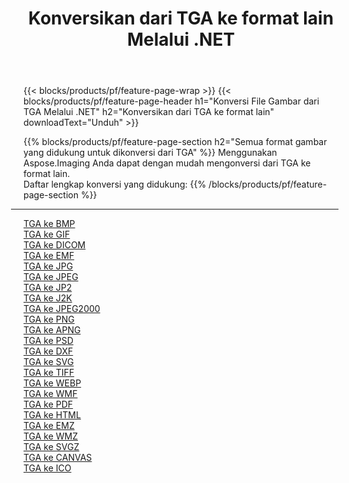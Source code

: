 ﻿---
title: Konversikan dari TGA ke format lain Melalui .NET 
weight: 3920
url: /id/net/conversion/from/tga 
lang: id
langdirlevel: 2
locales: zh-hans,ja,it,ru,de,es,fr,nl,id,lt,pl,pt,vi,tr,ko,zh-hant,ar,hi,th,sv,cs,uk,he
description: Menggunakan Aspose.Imaging Anda dapat dengan mudah mengonversi dari TGA ke format lain
---

{{< blocks/products/pf/feature-page-wrap >}}
{{< blocks/products/pf/feature-page-header h1="Konversi File Gambar dari TGA Melalui .NET" h2="Konversikan dari TGA ke format lain" downloadText="Unduh" >}}


{{% blocks/products/pf/feature-page-section  h2="Semua format gambar yang didukung untuk dikonversi dari TGA" %}}
Menggunakan Aspose.Imaging Anda dapat dengan mudah mengonversi dari TGA ke format lain.
<br/>
Daftar lengkap konversi yang didukung:
{{% /blocks/products/pf/feature-page-section %}}
<div class="container-fluid productfamilypage bg-gray">
    <div class="convertypes bg-gray agp-content section">
        <div class="container">
		<hr style="margin-left:-20px;"/>
		<div class="row other-converters">
		    <div class='col-md-2 other-converter remove-lp remove-rp'><a href="/imaging/id/net/conversion/tga-to-bmp" >TGA ke BMP</a></div><div class='col-md-2 other-converter remove-lp remove-rp'><a href="/imaging/id/net/conversion/tga-to-gif" >TGA ke GIF</a></div><div class='col-md-2 other-converter remove-lp remove-rp'><a href="/imaging/id/net/conversion/tga-to-dicom" >TGA ke DICOM</a></div><div class='col-md-2 other-converter remove-lp remove-rp'><a href="/imaging/id/net/conversion/tga-to-emf" >TGA ke EMF</a></div><div class='col-md-2 other-converter remove-lp remove-rp'><a href="/imaging/id/net/conversion/tga-to-jpg" >TGA ke JPG</a></div><div class='col-md-2 other-converter remove-lp remove-rp'><a href="/imaging/id/net/conversion/tga-to-jpeg" >TGA ke JPEG</a></div><div class='col-md-2 other-converter remove-lp remove-rp'><a href="/imaging/id/net/conversion/tga-to-jp2" >TGA ke JP2</a></div><div class='col-md-2 other-converter remove-lp remove-rp'><a href="/imaging/id/net/conversion/tga-to-j2k" >TGA ke J2K</a></div><div class='col-md-2 other-converter remove-lp remove-rp'><a href="/imaging/id/net/conversion/tga-to-jpeg2000" >TGA ke JPEG2000</a></div><div class='col-md-2 other-converter remove-lp remove-rp'><a href="/imaging/id/net/conversion/tga-to-png" >TGA ke PNG</a></div><div class='col-md-2 other-converter remove-lp remove-rp'><a href="/imaging/id/net/conversion/tga-to-apng" >TGA ke APNG</a></div><div class='col-md-2 other-converter remove-lp remove-rp'><a href="/imaging/id/net/conversion/tga-to-psd" >TGA ke PSD</a></div><div class='col-md-2 other-converter remove-lp remove-rp'><a href="/imaging/id/net/conversion/tga-to-dxf" >TGA ke DXF</a></div><div class='col-md-2 other-converter remove-lp remove-rp'><a href="/imaging/id/net/conversion/tga-to-svg" >TGA ke SVG</a></div><div class='col-md-2 other-converter remove-lp remove-rp'><a href="/imaging/id/net/conversion/tga-to-tiff" >TGA ke TIFF</a></div><div class='col-md-2 other-converter remove-lp remove-rp'><a href="/imaging/id/net/conversion/tga-to-webp" >TGA ke WEBP</a></div><div class='col-md-2 other-converter remove-lp remove-rp'><a href="/imaging/id/net/conversion/tga-to-wmf" >TGA ke WMF</a></div><div class='col-md-2 other-converter remove-lp remove-rp'><a href="/imaging/id/net/conversion/tga-to-pdf" >TGA ke PDF</a></div><div class='col-md-2 other-converter remove-lp remove-rp'><a href="/imaging/id/net/conversion/tga-to-html" >TGA ke HTML</a></div><div class='col-md-2 other-converter remove-lp remove-rp'><a href="/imaging/id/net/conversion/tga-to-emz" >TGA ke EMZ</a></div><div class='col-md-2 other-converter remove-lp remove-rp'><a href="/imaging/id/net/conversion/tga-to-wmz" >TGA ke WMZ</a></div><div class='col-md-2 other-converter remove-lp remove-rp'><a href="/imaging/id/net/conversion/tga-to-svgz" >TGA ke SVGZ</a></div><div class='col-md-2 other-converter remove-lp remove-rp'><a href="/imaging/id/net/conversion/tga-to-canvas" >TGA ke CANVAS</a></div><div class='col-md-2 other-converter remove-lp remove-rp'><a href="/imaging/id/net/conversion/tga-to-ico" >TGA ke ICO</a></div>
                </div>
        </div>
    </div>
</div>
<br/>

